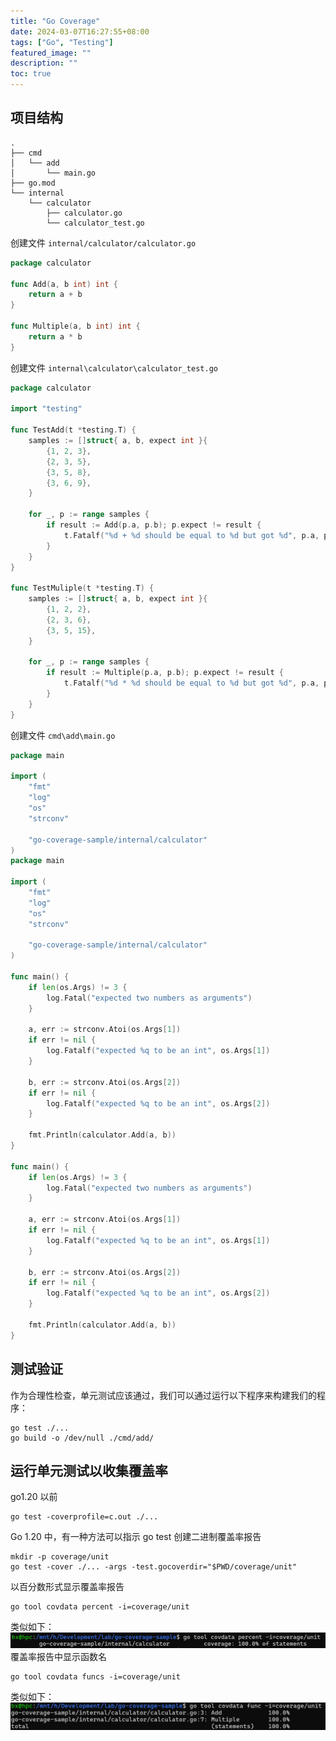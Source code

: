```yaml
---
title: "Go Coverage"
date: 2024-03-07T16:27:55+08:00
tags: ["Go", "Testing"]
featured_image: ""
description: ""
toc: true
---
```

## 项目结构
```text
.
├── cmd
│   └── add
│       └── main.go
├── go.mod
└── internal
    └── calculator
        ├── calculator.go
        └── calculator_test.go
```
创建文件 `internal/calculator/calculator.go`
```go
package calculator

func Add(a, b int) int {
	return a + b
}

func Multiple(a, b int) int {
	return a * b
}
```
创建文件 `internal\calculator\calculator_test.go`
```go
package calculator

import "testing"

func TestAdd(t *testing.T) {
	samples := []struct{ a, b, expect int }{
		{1, 2, 3},
		{2, 3, 5},
		{3, 5, 8},
		{3, 6, 9},
	}

	for _, p := range samples {
		if result := Add(p.a, p.b); p.expect != result {
			t.Fatalf("%d + %d should be equal to %d but got %d", p.a, p.b, p.expect, result)
		}
	}
}

func TestMuliple(t *testing.T) {
	samples := []struct{ a, b, expect int }{
		{1, 2, 2},
		{2, 3, 6},
		{3, 5, 15},
	}

	for _, p := range samples {
		if result := Multiple(p.a, p.b); p.expect != result {
			t.Fatalf("%d * %d should be equal to %d but got %d", p.a, p.b, p.expect, result)
		}
	}
}
```
创建文件 `cmd\add\main.go`
```go
package main

import (
	"fmt"
	"log"
	"os"
	"strconv"

	"go-coverage-sample/internal/calculator"
)
package main

import (
	"fmt"
	"log"
	"os"
	"strconv"

	"go-coverage-sample/internal/calculator"
)

func main() {
	if len(os.Args) != 3 {
		log.Fatal("expected two numbers as arguments")
	}

	a, err := strconv.Atoi(os.Args[1])
	if err != nil {
		log.Fatalf("expected %q to be an int", os.Args[1])
	}

	b, err := strconv.Atoi(os.Args[2])
	if err != nil {
		log.Fatalf("expected %q to be an int", os.Args[2])
	}

	fmt.Println(calculator.Add(a, b))
}

func main() {
	if len(os.Args) != 3 {
		log.Fatal("expected two numbers as arguments")
	}

	a, err := strconv.Atoi(os.Args[1])
	if err != nil {
		log.Fatalf("expected %q to be an int", os.Args[1])
	}

	b, err := strconv.Atoi(os.Args[2])
	if err != nil {
		log.Fatalf("expected %q to be an int", os.Args[2])
	}

	fmt.Println(calculator.Add(a, b))
}
```
## 测试验证
作为合理性检查，单元测试应该通过，我们可以通过运行以下程序来构建我们的程序：
```shell
go test ./...
go build -o /dev/null ./cmd/add/
```

## 运行单元测试以收集覆盖率
go1.20 以前
```shell
go test -coverprofile=c.out ./...
```
Go 1.20 中，有一种方法可以指示 go test 创建二进制覆盖率报告
```shell
mkdir -p coverage/unit
go test -cover ./... -args -test.gocoverdir="$PWD/coverage/unit"
```
以百分数形式显示覆盖率报告
```shell
go tool covdata percent -i=coverage/unit
```
类似如下：
![percent](percent.png)
覆盖率报告中显示函数名
```shell
go tool covdata funcs -i=coverage/unit
```
类似如下：
![func](func.png)
